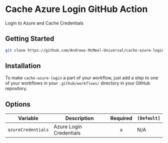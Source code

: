 # Cache Azure Login GitHub Action

Login to Azure and Cache Credentials

## Getting Started

```bash
git clone https://github.com/Andrews-McMeel-Universal/cache-azure-login
```

## Installation

To make `cache-azure-login` a part of your workflow, just add a step to one of your workflows in your `.github/workflows/` directory in your GitHub repository.

## Options

| Variable | Description | Required | `[Default]`  |
| --------------------- | ------------------------------------------------------------------------------------------------------------------------------------------------------------------------------------------------------------------------------------- | :------: | ------------------------------------- |
| `azureCredentials` | Azure Login Credentials | x | N/A |
